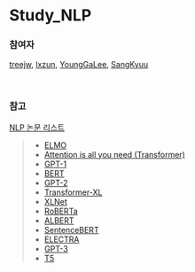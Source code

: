 # Study_NLP

### 참여자
[treejw](https://github.com/treejw), [lxzun](https://github.com/lxzun), [YoungGaLee](https://github.com/YoungGaLee), [SangKyuu](https://github.com/SangKyuu)

<br> 

### 참고
[NLP 논문 리스트](https://github.com/treejw/Study_NLP/issues/1)
> - [ELMO](https://arxiv.org/abs/1802.05365)
> - [Attention is all you need (Transformer)](https://arxiv.org/abs/1706.03762)
> - [GPT-1](https://s3-us-west-2.amazonaws.com/openai-assets/research-covers/language-unsupervised/language_understanding_paper.pdf)
> - [BERT](https://arxiv.org/abs/1810.04805)
> - [GPT-2](https://d4mucfpksywv.cloudfront.net/better-language-models/language_models_are_unsupervised_multitask_learners.pdf)
> - [Transformer-XL](https://arxiv.org/abs/1901.02860)
> - [XLNet](https://arxiv.org/abs/1906.08237)
> - [RoBERTa](https://arxiv.org/abs/1907.11692)
> - [ALBERT](https://arxiv.org/abs/1909.11942)
> - [SentenceBERT](https://arxiv.org/abs/1908.10084)
> - [ELECTRA](https://openreview.net/pdf?id=r1xMH1BtvB)
> - [GPT-3](https://arxiv.org/abs/2005.14165)
> - [T5](https://arxiv.org/abs/1910.10683)

